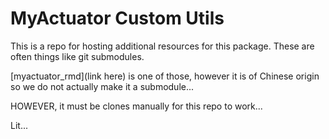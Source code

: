 # MyActuator Custom Utils

This is a repo for hosting additional resources for this package.
These are often things like git submodules.

[myactuator_rmd](link here) is one of those, however it is of Chinese origin so we do not actually make it a submodule...

HOWEVER, it must be clones manually for this repo to work...

Lit...